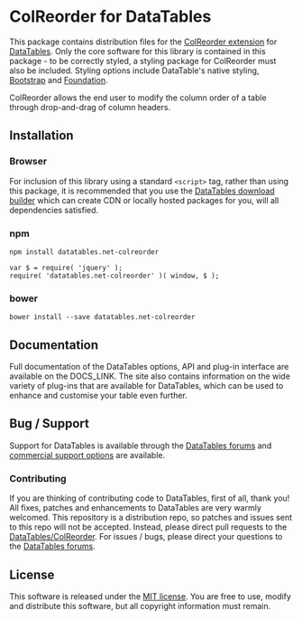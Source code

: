 # ColReorder for DataTables

This package contains distribution files for the [ColReorder extension](https://datatables.net/extensions/colreorder)
for [DataTables](https://datatables.net/). Only the core software for this library is contained in this package - to be
correctly styled, a styling package for ColReorder must also be included. Styling options include DataTable's native
styling, [Bootstrap](http://getbootstrap.com) and [Foundation](http://foundation.zurb.com/).

ColReorder allows the end user to modify the column order of a table through drop-and-drag of column headers.


## Installation

### Browser

For inclusion of this library using a standard `<script>` tag, rather than using this package, it is recommended that
you use the [DataTables download builder](//datatables.net/download) which can create CDN or locally hosted packages for
you, will all dependencies satisfied.

### npm

```
npm install datatables.net-colreorder
```

```
var $ = require( 'jquery' );
require( 'datatables.net-colreorder' )( window, $ );
```

### bower

```
bower install --save datatables.net-colreorder
```

## Documentation

Full documentation of the DataTables options, API and plug-in interface are available on the DOCS_LINK. The site also
contains information on the wide variety of plug-ins that are available for DataTables, which can be used to enhance and
customise your table even further.

## Bug / Support

Support for DataTables is available through the [DataTables forums](//datatables.net/forums)
and [commercial support options](//datatables.net/support) are available.

### Contributing

If you are thinking of contributing code to DataTables, first of all, thank you! All fixes, patches and enhancements to
DataTables are very warmly welcomed. This repository is a distribution repo, so patches and issues sent to this repo
will not be accepted. Instead, please direct pull requests to
the [DataTables/ColReorder](http://github.com/DataTables/ColReorder). For issues / bugs, please direct your questions to
the [DataTables forums](//datatables.net/forums).

## License

This software is released under the [MIT license](//datatables.net/license). You are free to use, modify and distribute
this software, but all copyright information must remain.
